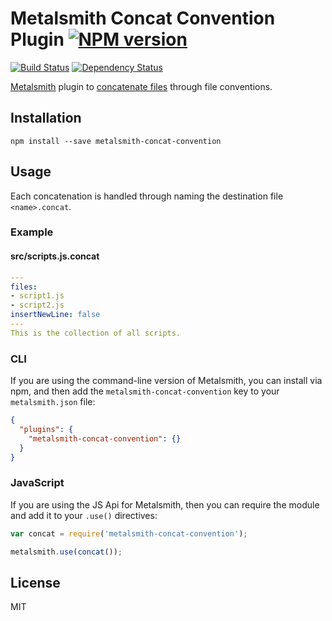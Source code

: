 # Metalsmith Concat Convention Plugin [![NPM version](https://img.shields.io/npm/v/metalsmith-concat-convention.svg)](https://www.npmjs.org/package/metalsmith-concat-convention)

[![Build Status](https://img.shields.io/travis/RobLoach/metalsmith-concat-convention/master.svg)](https://travis-ci.org/RobLoach/metalsmith-concat-convention)
[![Dependency Status](https://david-dm.org/RobLoach/metalsmith-concat-convention.png)](https://david-dm.org/RobLoach/metalsmith-concat-convention)

[Metalsmith](http://metalsmith.io) plugin to [concatenate files](https://github.com/aymericbeaumet/metalsmith-concat) through file conventions.

## Installation

    npm install --save metalsmith-concat-convention

## Usage

Each concatenation is handled through naming the destination file `<name>.concat`.

### Example
#### src/scripts.js.concat
``` yaml
---
files:
- script1.js
- script2.js
insertNewLine: false
---
This is the collection of all scripts.
```

### CLI

If you are using the command-line version of Metalsmith, you can install via npm, and then add the `metalsmith-concat-convention` key to your `metalsmith.json` file:

```json
{
  "plugins": {
    "metalsmith-concat-convention": {}
  }
}
```

### JavaScript

If you are using the JS Api for Metalsmith, then you can require the module and add it to your `.use()` directives:

```js
var concat = require('metalsmith-concat-convention');

metalsmith.use(concat());
```

## License

MIT
